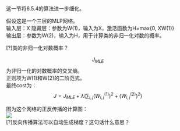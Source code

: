 这一节将6.5.4的算法进一步细化。  

假设这是一个三层的MLP网络。  
输入层：X
隐藏层：参数为W(1)，输入为X，激活函数为H=max{0, XW(1)}  
输出层：参数为W(2)，输入为H，用于计算类的非归一化对数的概率。  

[?]类的非归一化对数概率？

$$J_{MLE}$$为非归一化的对数概率的交叉熵。  
正则项为W(1)和W(2)的二阶范式。  
最终cost为：  
$$
J = J_{MLE} + \lambda\left(\sum_{i,j}(W^{(1)}_{i,j})^2 + (W^{(2)}_{i,j})^2\right)
$$

图为这个网络的正反传播的计算图：  
![](http://windmissing.github.io/images_for_gitbook/Bible-DeepLearning/6.png)  
[?]反向传播算法可以自动生成梯度？这句话什么意思？